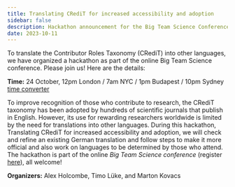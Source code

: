 ```yaml
---
title: Translating CRediT for increased accessibility and adoption
sidebar: false
description: Hackathon announcement for the Big Team Science Conference
date: 2023-10-11
---
```


To translate the Contributor Roles Taxonomy (CRediT) into other languages, we have organized a hackathon as part of the online Big Team Science conference. Please join us! Here are the details:

__Time:__ 24 October, 12pm London / 7am NYC / 1pm Budapest / 10pm Sydney [time converter](https://dateful.com/convert/coordinated-universal-time-utc?t=12&d=2023-10-24)

To improve recognition of those who contribute to research, the CRediT taxonomy has been adopted by hundreds of scientific journals that publish in English. However, its use for rewarding researchers worldwide is limited by the need for translations into other languages. During this hackathon, Translating CRediT for increased accessibility and adoption, we will check and refine an existing German translation and follow steps to make it more official and also work on languages to be determined by those who attend. The hackathon is part of the online _Big Team Science conference_ (register [here](https://bigteamscienceconference.github.io/registration/)), all welcome!

__Organizers:__ Alex Holcombe, Timo Lüke, and Marton Kovacs


